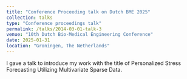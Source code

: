 ```yaml
---
title: "Conference Proceeding talk on Dutch BME 2025"
collection: talks
type: "Conference proceedings talk"
permalink: /talks/2014-03-01-talk-3
venue: "10th Dutch Bio-Medical Engineering Conference"
date: 2025-01-31
location: "Groningen, The Netherlands"
---
```


I gave a talk to introduce my work with the title of Personalized Stress Forecasting Utilizing Multivariate Sparse Data.

